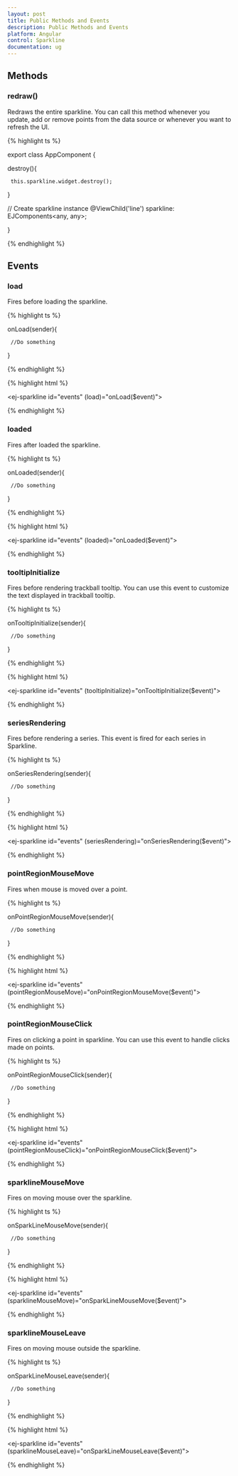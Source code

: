 ```yaml
---
layout: post
title: Public Methods and Events
description: Public Methods and Events
platform: Angular
control: Sparkline
documentation: ug
---
```



## Methods


### redraw()


Redraws the entire sparkline. You can call this method whenever you update, add or remove points from the data source or whenever you want to refresh the UI.



{% highlight ts %}

export class AppComponent {

destroy(){
          
     this.sparkline.widget.destroy();

}

// Create sparkline instance
@ViewChild('line') sparkline: EJComponents<any, any>;

}

{% endhighlight %}








## Events



### load


Fires before loading the sparkline.



{% highlight ts %}

onLoad(sender){
     
     //Do something

}

{% endhighlight %}

{% highlight html %}

<ej-sparkline id="events" (load)="onLoad($event)">
</ej-sparkline>

{% endhighlight %}




### loaded


Fires after loaded the sparkline.



{% highlight ts %}

onLoaded(sender){
     
     //Do something

}

{% endhighlight %}

{% highlight html %}

<ej-sparkline id="events" (loaded)="onLoaded($event)">
</ej-sparkline>

{% endhighlight %}




### tooltipInitialize


Fires before rendering trackball tooltip. You can use this event to customize the text displayed in trackball tooltip.



{% highlight ts %}

onTooltipInitialize(sender){
     
     //Do something

}

{% endhighlight %}

{% highlight html %}

<ej-sparkline id="events" (tooltipInitialize)="onTooltipInitialize($event)">
</ej-sparkline>

{% endhighlight %}





### seriesRendering





Fires before rendering a series. This event is fired for each series in Sparkline.



{% highlight ts %}

onSeriesRendering(sender){
     
     //Do something

}

{% endhighlight %}

{% highlight html %}

<ej-sparkline id="events" (seriesRendering)="onSeriesRendering($event)">
</ej-sparkline>

{% endhighlight %}







### pointRegionMouseMove


Fires when mouse is moved over a point. 



{% highlight ts %}

onPointRegionMouseMove(sender){
     
     //Do something

}

{% endhighlight %}

{% highlight html %}

<ej-sparkline id="events" (pointRegionMouseMove)="onPointRegionMouseMove($event)">
</ej-sparkline>

{% endhighlight %}




### pointRegionMouseClick


Fires on clicking a point in sparkline. You can use this event to handle clicks made on points.



{% highlight ts %}

onPointRegionMouseClick(sender){
     
     //Do something

}

{% endhighlight %}

{% highlight html %}

<ej-sparkline id="events" (pointRegionMouseClick)="onPointRegionMouseClick($event)">
</ej-sparkline>

{% endhighlight %}






### sparklineMouseMove


Fires on moving mouse over the sparkline.



{% highlight ts %}

onSparkLineMouseMove(sender){
     
     //Do something

}

{% endhighlight %}

{% highlight html %}

<ej-sparkline id="events" (sparklineMouseMove)="onSparkLineMouseMove($event)">
</ej-sparkline>

{% endhighlight %}






### sparklineMouseLeave


Fires on moving mouse outside the sparkline.



{% highlight ts %}

onSparkLineMouseLeave(sender){
     
     //Do something

}

{% endhighlight %}

{% highlight html %}

<ej-sparkline id="events" (sparklineMouseLeave)="onSparkLineMouseLeave($event)">
</ej-sparkline>

{% endhighlight %}



